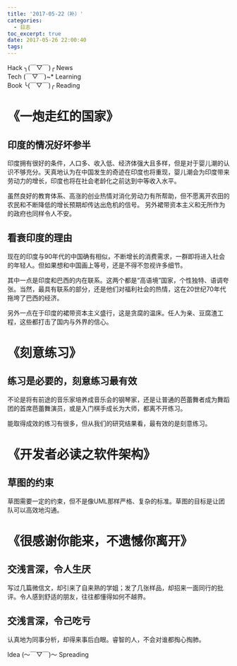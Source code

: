 ```yaml
---
title: '2017-05-22（补）'
categories:
  - 日志
toc_excerpt: true
date: 2017-05-26 22:00:40
tags:
---
```


<div class="hr-sect">Hack ╮(￣▽￣)╭ News</div>



<div class="hr-sect">Tech (￣▽￣)~* Learning</div>



<div class="hr-sect">Book ╰(￣▽￣)╭ Reading</div>

# 《一炮走红的国家》
## 印度的情况好坏参半
印度拥有很好的条件，人口多、收入低、经济体强大且多样，但是对于婴儿潮的认识不够充分。天真地认为在中国发生的奇迹在印度也将重现，婴儿潮会为印度带来劳动力的增长，印度也将在社会老龄化之前达到中等收入水平。

虽然良好的教育体系、高涨的创业热情对消化劳动力有所帮助，但不愿离开农田的农民和不断降低的增长预期却传达出危机的信号。
另外裙带资本主义和无所作为的政府也同样令人不安。

## 看衰印度的理由
现在的印度与90年代的中国确有相似，不断增长的消费需求，一群即将进入社会的年轻人。但如果想和中国画上等号，还是不得不忽视许多细节。

其中一点是印度和巴西的内在联系。这两个都是“高语境”国家，个性独特、语调夸张。当然，最具有联系的部分，还是他们对福利社会的热情，这在20世纪70年代拖垮了巴西的经济。

另外一点在于印度的裙带资本主义盛行，这是贪腐的温床。任人为亲、豆腐渣工程，这些都打击了国内与外界的信心。


# 《刻意练习》
## 练习是必要的，刻意练习最有效
不论是将有前途的音乐家培养成音乐会的钢琴家，还是让普通的芭蕾舞者成为舞蹈团的首席芭蕾舞演员，或是入门棋手成长为大师，都离不开练习。

能取得成效的练习有很多，但从我们的研究结果看，最有效的是刻意练习。

# 《开发者必读之软件架构》
## 草图的约束
草图需要一定的约束，但不是像UML那样严格、复杂的标准。草图的目标是让团队可以高效地沟通。

# 《很感谢你能来，不遗憾你离开》
## 交浅言深，令人生厌
写过几篇微信文，却引来了自来熟的学姐；发了几张样品，却招来一面同行的批评。令人感到舒适的朋友，往往都懂得如何不越界。
## 交浅言深，令己吃亏
认真地为同事分析，却得来事后白眼。睿智的人，不会对谁都掏心掏肺。

<div class="hr-sect">Idea (～￣▽￣)～ Spreading</div>
